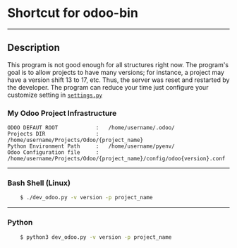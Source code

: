 # Shortcut for odoo-bin
***
## Description

This program is not good enough for all structures right now. The program's goal is to allow projects to have many versions; for instance, a project may have a version shift 13 to 17, etc. Thus, the server was reset and restarted by the developer. The program can reduce your time just configure your customize setting in [```settings.py```](https://github.com/Htetmyat-GCA/dev_odoo/blob/master/settings.py)


### My Odoo Project Infrastructure
```
ODOO DEFAUT ROOT            :   /home/username/.odoo/
Projects DIR                :   /home/username/Projects/Odoo/{project_name}
Python Environment Path     :   /home/username/pyenv/
Odoo Configuration file     :   /home/username/Projects/Odoo/{project_name}/config/odoo{version}.conf

```
***

### Bash Shell (Linux)
```bash
    $ ./dev_odoo.py -v version -p project_name
```
***
### Python
```bash
    $ python3 dev_odoo.py -v version -p project_name
```
